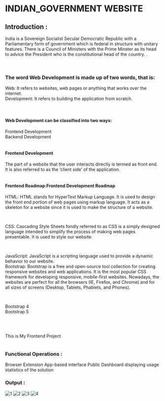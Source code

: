 # INDIAN_GOVERNMENT WEBSITE


## Introduction :

India is a Sovereign Socialist Secular Democratic Republic with a Parliamentary form of government which is federal in structure with unitary features. There is a Council of Ministers with the Prime Minster as its head to advice the President who is the constitutional head of the country. . <br><br><br>


### The word Web Development is made up of two words, that is: <br>

Web: It refers to websites, web pages or anything that works over the internet.<br>
Development: It refers to building the application from scratch. <br><br><br>


#### Web Development can be classified into two ways:

Frontend Development<br>
Backend Development<br><br>


#### Frontend Development
The part of a website that the user interacts directly is termed as front end. It is also referred to as the ‘client side’ of the application.<br><br>

#### Frontend Roadmap:Frontend Development Roadmap<br>
<p> 
HTML: HTML stands for HyperText Markup Language. It is used to design the front end portion of web pages using markup language. It acts as a skeleton for a website since it is used to make the structure of a website.</p> <br>
<p> CSS: Cascading Style Sheets fondly referred to as CSS is a simply designed language intended to simplify the process of making web pages presentable. It is used to style our website.</p> <br>
<p> JavaScript: JavaScript is a scripting language used to provide a dynamic behavior to our website.<br>
Bootstrap: Bootstrap is a free and open-source tool collection for creating responsive websites and web applications. It is the most popular CSS framework for developing responsive, mobile-first websites. Nowadays, the websites are perfect for all the browsers (IE, Firefox, and Chrome) and for all sizes of screens (Desktop, Tablets, Phablets, and Phones).</p> <br>

<p> Bootstrap 4<br>
Bootstrap 5</p> <br><br> 

This is My Frontend Project <br><br>

### Functional Operations : 
Browser Extension
App-based interface
Public Dashboard displaying usage statistics of the solution



### Output :

![1](https://user-images.githubusercontent.com/74112721/206871548-a9732014-619d-4dc7-af05-562519f8213a.png)
![2](https://user-images.githubusercontent.com/74112721/206871556-7140d9c4-63f7-466a-9d31-a1d439fb44cc.png)
![3](https://user-images.githubusercontent.com/74112721/206871557-acf3438b-11f4-4b11-b98d-dbd0530853f4.png)
![4](https://user-images.githubusercontent.com/74112721/206871558-d1626f12-6d23-487b-9187-b8e74df02334.png)


